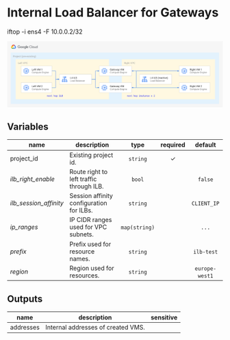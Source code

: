 # Internal Load Balancer for Gateways

iftop -i ens4 -F 10.0.0.2/32

![High-level diagram](diagram.png "High-level diagram")

<!-- BEGIN TFDOC -->
## Variables

| name | description | type | required | default |
|---|---|:---: |:---:|:---:|
| project_id | Existing project id. | <code title="">string</code> | ✓ |  |
| *ilb_right_enable* | Route right to left traffic through ILB. | <code title="">bool</code> |  | <code title="">false</code> |
| *ilb_session_affinity* | Session affinity configuration for ILBs. | <code title="">string</code> |  | <code title="">CLIENT_IP</code> |
| *ip_ranges* | IP CIDR ranges used for VPC subnets. | <code title="map&#40;string&#41;">map(string)</code> |  | <code title="&#123;&#10;left  &#61; &#34;10.0.0.0&#47;24&#34;&#10;right &#61; &#34;10.0.1.0&#47;24&#34;&#10;&#125;">...</code> |
| *prefix* | Prefix used for resource names. | <code title="">string</code> |  | <code title="">ilb-test</code> |
| *region* | Region used for resources. | <code title="">string</code> |  | <code title="">europe-west1</code> |

## Outputs

| name | description | sensitive |
|---|---|:---:|
| addresses | Internal addresses of created VMS. |  |
<!-- END TFDOC -->
